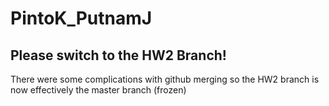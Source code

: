 # PintoK_PutnamJ

## Please switch to the HW2 Branch! 
There were some complications with github merging so the HW2 branch is now effectively the master branch (frozen)
